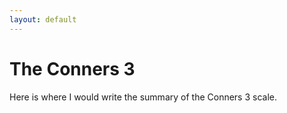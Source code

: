 ```yaml
---
layout: default
---
```


# The Conners 3

Here is where I would write the summary of the Conners 3 scale.



